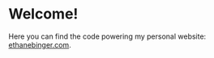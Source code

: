 # Welcome!
Here you can find the code powering my personal website: [ethanebinger.com](http://ethanebinger.com).
